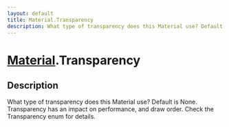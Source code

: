 ```yaml
---
layout: default
title: Material.Transparency
description: What type of transparency does this Material use? Default is None. Transparency has an impact on performance, and draw order. Check the Transparency enum for details.
---
```

# [Material]({{site.url}}/Pages/Reference/Material.html).Transparency

## Description
What type of transparency does this Material use?
Default is None. Transparency has an impact on performance, and
draw order. Check the Transparency enum for details.

